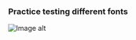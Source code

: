 ### Practice testing different fonts
![Image alt](https://github.com/SerhiiQAA/SerhiiQAA/blob/main/SpaceTesla.gif)
